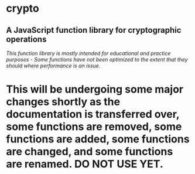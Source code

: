 # crypto
## A JavaScript function library for cryptographic operations

*This function library is mostly intended for educational and practice purposes - Some functions have not been optimized to the extent that they should where performance is an issue.*

# This will be undergoing some major changes shortly as the documentation is transferred over, some functions are removed, some functions are added, some functions are changed, and some functions are renamed. DO NOT USE YET.
